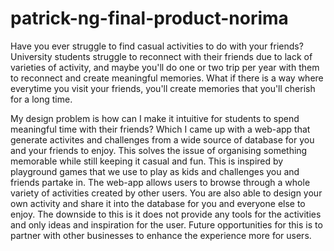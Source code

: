 # patrick-ng-final-product-norima
Have you ever struggle to find casual activities to do with your friends? University students struggle to reconnect with their friends due to lack of varieties of activity, and maybe you'll do one or two trip per year with them to reconnect and create meaningful memories. What if there is a way where everytime you visit your friends, you'll create memories that you'll cherish for a long time.

My design problem is how can I make it intuitive for students to spend meaningful time with their friends? Which I came up with a web-app that generate activites and challenges from a wide source of database for you and your friends to enjoy. This solves the issue of organising something memorable while still keeping it casual and fun. This is inspired by playground games that we use to play as kids and challenges you and friends partake in. The web-app allows users to browse through a whole variety of activities created by other users. You are also able to design your own activity and share it into the database for you and everyone else to enjoy. The downside to this is it does not provide any tools for the activities and only ideas and inspiration for the user. Future opportunities for this is to partner with other businesses to enhance the experience more for users. 

